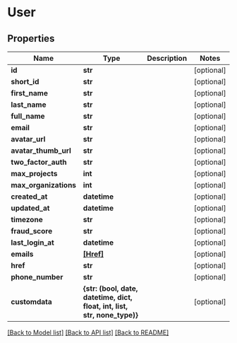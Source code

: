 # User


## Properties
Name | Type | Description | Notes
------------ | ------------- | ------------- | -------------
**id** | **str** |  | [optional] 
**short_id** | **str** |  | [optional] 
**first_name** | **str** |  | [optional] 
**last_name** | **str** |  | [optional] 
**full_name** | **str** |  | [optional] 
**email** | **str** |  | [optional] 
**avatar_url** | **str** |  | [optional] 
**avatar_thumb_url** | **str** |  | [optional] 
**two_factor_auth** | **str** |  | [optional] 
**max_projects** | **int** |  | [optional] 
**max_organizations** | **int** |  | [optional] 
**created_at** | **datetime** |  | [optional] 
**updated_at** | **datetime** |  | [optional] 
**timezone** | **str** |  | [optional] 
**fraud_score** | **str** |  | [optional] 
**last_login_at** | **datetime** |  | [optional] 
**emails** | [**[Href]**](Href.md) |  | [optional] 
**href** | **str** |  | [optional] 
**phone_number** | **str** |  | [optional] 
**customdata** | **{str: (bool, date, datetime, dict, float, int, list, str, none_type)}** |  | [optional] 

[[Back to Model list]](../README.md#documentation-for-models) [[Back to API list]](../README.md#documentation-for-api-endpoints) [[Back to README]](../README.md)


